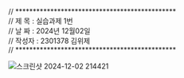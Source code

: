 // **********************************************                                                                               
// 제 목 : 실습과제 1번                                                                                                           
// 날 짜 : 2024년 12월02일                                                                                                       
// 작성자 : 2301378 김위제                                                                                                       
// **********************************************

![스크린샷 2024-12-02 214421](https://github.com/user-attachments/assets/90d4f818-0384-4f0d-a29d-f77567d45750)
